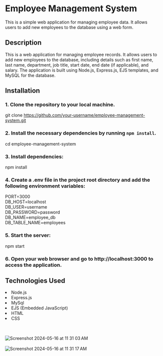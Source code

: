 # Employee Management System
This is a simple web application for managing employee data. It allows users to add new employees to the database using a web form.

## Description

This is a web application for managing employee records. It allows users to add new employees to the database, including details such as first name, last name, department, job title, start date, end date (if applicable), and salary. The application is built using Node.js, Express.js, EJS templates, and MySQL for the database.

## Installation

### 1. Clone the repository to your local machine.
git clone https://github.com/your-username/employee-management-system.git

### 2. Install the necessary dependencies by running `npm install`.
cd employee-management-system

### 3. Install dependencies:
npm install


### 4. Create a .env file in the project root directory and add the following environment variables:
PORT=3000<br>
DB_HOST=localhost<br>
DB_USER=username<br>
DB_PASSWORD=password<br>
DB_NAME=employee_db<br>
DB_TABLE_NAME=employees<br>

### 5. Start the server:
npm start

### 6. Open your web browser and go to http://localhost:3000 to access the application.


## Technologies Used
<li>Node.js</li>
<li>Express.js</li>
<li>MySql</li>
<li>EJS (Embedded JavaScript)</li>
<li>HTML</li>
<li>CSS</li>
<br><br>

![Screenshot 2024-05-16 at 11 31 03 AM](https://github.com/BTheCoderr/EmployeeManagementSystem/assets/110173147/1c96278c-9af0-47e9-919f-60e316103061)
<br><br>
![Screenshot 2024-05-16 at 11 31 17 AM](https://github.com/BTheCoderr/EmployeeManagementSystem/assets/110173147/d49c0772-9690-4eef-984e-e3a18e4365d5)

